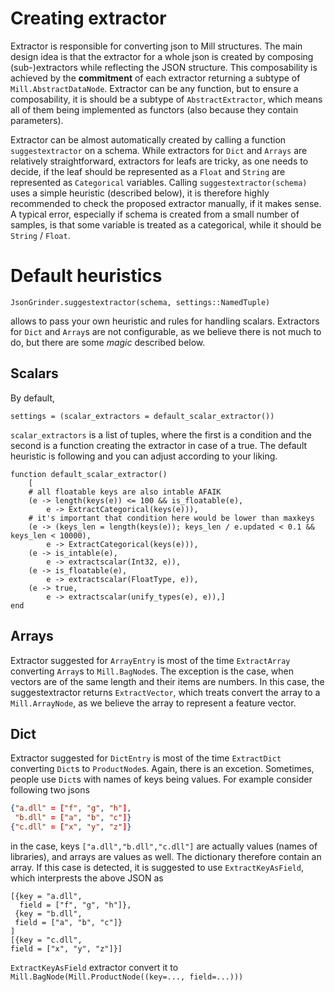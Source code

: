 # Creating extractor

Extractor is responsible for converting json to Mill structures. The main design idea is that the extractor for a whole json is created by composing (sub-)extractors while reflecting the JSON structure. This composability is achieved by the **commitment** of each extractor returning a subtype of `Mill.AbstractDataNode`. Extractor can be any function, but to ensure a composability, it is should be a subtype of `AbstractExtractor`, which means all of them being implemented as functors (also because they contain parameters). 

Extractor can be almost automatically created by calling a function `suggestextractor` on a schema. While extractors for `Dict` and `Arrays` are relatively straightforward, extractors for leafs are tricky, as one needs to decide, if the leaf should be represented as a  `Float` and `String` are represented as `Categorical` variables. Calling `suggestextractor(schema)` uses a simple heuristic (described below), it is therefore highly recommended to check the proposed extractor manually, if it makes sense. A typical error, especially if schema is created from a small number of samples, is that some variable is treated as a categorical, while it should be `String` / `Float`.

# Default heuristics
```
JsonGrinder.suggestextractor(schema, settings::NamedTuple)

```
allows to pass your own heuristic and rules for handling scalars. Extractors for `Dict` and `Array`s are not configurable, as we believe there is not much to do, but there are some *magic* described below.

## Scalars
By default,
```
settings = (scalar_extractors = default_scalar_extractor())
```

`scalar_extractors` is a list of tuples, where the first is a condition and the second is a function creating the extractor in case of a true. The default heuristic is following and 
you can adjust according to your liking. 
```
function default_scalar_extractor()
	[
	# all floatable keys are also intable AFAIK
	(e -> length(keys(e)) <= 100 && is_floatable(e),
		e -> ExtractCategorical(keys(e))),
	# it's important that condition here would be lower than maxkeys
	(e -> (keys_len = length(keys(e)); keys_len / e.updated < 0.1 && keys_len < 10000),
		e -> ExtractCategorical(keys(e))),
	(e -> is_intable(e),
		e -> extractscalar(Int32, e)),
	(e -> is_floatable(e),
	 	e -> extractscalar(FloatType, e)),
	(e -> true,
		e -> extractscalar(unify_types(e), e)),]
end
```

## Arrays
Extractor suggested for `ArrayEntry` is most of the time `ExtractArray` converting `Array`s to `Mill.BagNode`s. The exception is the case, when vectors are of the same length and their items are numbers. In this case, the suggestextractor returns `ExtractVector`, which treats convert the array to a `Mill.ArrayNode`, as we believe the array to represent a feature vector.

## Dict
Extractor suggested for `DictEntry` is most of the time `ExtractDict` converting `Dict`s to `ProductNode`s. Again, there is an excetion. Sometimes, people use `Dict`s with names of keys being values.
For example consider following two jsons
```json
{"a.dll" = ["f", "g", "h"],
 "b.dll" = ["a", "b", "c"]}
{"c.dll" = ["x", "y", "z"]}
```
in the case, keys `["a.dll","b.dll","c.dll"]` are actually values (names of libraries), and arrays are values as well. The dictionary therefore contain an array. If this case is detected, it is suggested to use `ExtractKeyAsField`, which interprests the above JSON as 
```
[{key = "a.dll", 
  field = ["f", "g", "h"]},
 {key = "b.dll",
 field = ["a", "b", "c"]}
]
[{key = "c.dll",
field = ["x", "y", "z"]}]
```
`ExtractKeyAsField` extractor convert it to `Mill.BagNode(Mill.ProductNode((key=..., field=...)))`


